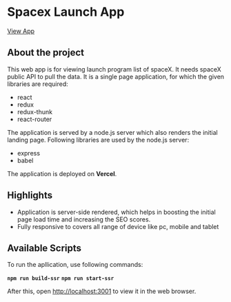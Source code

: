 # Spacex Launch App
[View App](https://spacex-launcher.vercel.app/)

## About the project

This web app is for viewing launch program list of spaceX. It needs spaceX public API to pull the data.
It is a single page application, for which the given libraries are required:
+ react
+ redux
+ redux-thunk
+ react-router

The application is served by a node.js server which also renders the initial landing page. Following libraries are used by the node.js server:
+ express
+ babel

The application is deployed on **Vercel**.

## Highlights
+ Application is server-side rendered, which helps in boosting the initial page load time and increasing the SEO scores.
+ Fully responsive to covers all range of device like pc, mobile and tablet

## Available Scripts

To run the apllication, use following commands:

**`npm run build-ssr`**
**`npm run start-ssr`**

After this, open [http://localhost:3001](http://localhost:3001) to view it in the web browser.
